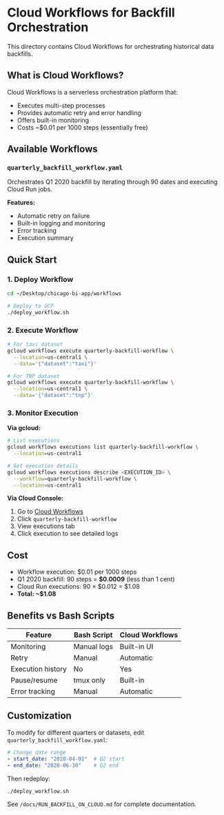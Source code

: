 # Cloud Workflows for Backfill Orchestration

This directory contains Cloud Workflows for orchestrating historical data backfills.

## What is Cloud Workflows?

Cloud Workflows is a serverless orchestration platform that:
- Executes multi-step processes
- Provides automatic retry and error handling
- Offers built-in monitoring
- Costs ~$0.01 per 1000 steps (essentially free)

## Available Workflows

### `quarterly_backfill_workflow.yaml`
Orchestrates Q1 2020 backfill by iterating through 90 dates and executing Cloud Run jobs.

**Features:**
- Automatic retry on failure
- Built-in logging and monitoring
- Error tracking
- Execution summary

## Quick Start

### 1. Deploy Workflow

```bash
cd ~/Desktop/chicago-bi-app/workflows

# Deploy to GCP
./deploy_workflow.sh
```

### 2. Execute Workflow

```bash
# For taxi dataset
gcloud workflows execute quarterly-backfill-workflow \
  --location=us-central1 \
  --data='{"dataset":"taxi"}'

# For TNP dataset
gcloud workflows execute quarterly-backfill-workflow \
  --location=us-central1 \
  --data='{"dataset":"tnp"}'
```

### 3. Monitor Execution

**Via gcloud:**
```bash
# List executions
gcloud workflows executions list quarterly-backfill-workflow \
  --location=us-central1

# Get execution details
gcloud workflows executions describe <EXECUTION_ID> \
  --workflow=quarterly-backfill-workflow \
  --location=us-central1
```

**Via Cloud Console:**
1. Go to [Cloud Workflows](https://console.cloud.google.com/workflows)
2. Click `quarterly-backfill-workflow`
3. View executions tab
4. Click execution to see detailed logs

## Cost

- Workflow execution: $0.01 per 1000 steps
- Q1 2020 backfill: 90 steps = **$0.0009** (less than 1 cent)
- Cloud Run executions: 90 × $0.012 = $1.08
- **Total: ~$1.08**

## Benefits vs Bash Scripts

| Feature | Bash Script | Cloud Workflows |
|---------|-------------|-----------------|
| Monitoring | Manual logs | Built-in UI |
| Retry | Manual | Automatic |
| Execution history | No | Yes |
| Pause/resume | tmux only | Built-in |
| Error tracking | Manual | Automatic |

## Customization

To modify for different quarters or datasets, edit `quarterly_backfill_workflow.yaml`:

```yaml
# Change date range
- start_date: "2020-04-01"  # Q2 start
- end_date: "2020-06-30"    # Q2 end
```

Then redeploy:
```bash
./deploy_workflow.sh
```

See `/docs/RUN_BACKFILL_ON_CLOUD.md` for complete documentation.
